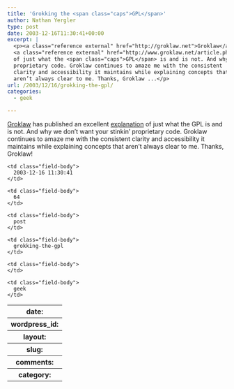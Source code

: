```yaml
---
title: 'Grokking the <span class="caps">GPL</span>'
author: Nathan Yergler
type: post
date: 2003-12-16T11:30:41+00:00
excerpt: |
  <p><a class="reference external" href="http://groklaw.net">Groklaw</a> has published an excellent
  <a class="reference external" href="http://www.groklaw.net/article.php?story=20031214210634851">explanation</a>
  of just what the <span class="caps">GPL</span> is and is not. And why we don’t want your stinkin’
  proprietary code. Groklaw continues to amaze me with the consistent
  clarity and accessibility it maintains while explaining concepts that
  aren’t always clear to me. Thanks, Groklaw ...</p>
url: /2003/12/16/grokking-the-gpl/
categories:
  - geek

---
```

[Groklaw][1]  has published an excellent [explanation][2]  of just what the <span class="caps">GPL</span> is and is not. And why we don’t want your stinkin’ proprietary code. Groklaw continues to amaze me with the consistent clarity and accessibility it maintains while explaining concepts that aren’t always clear to me. Thanks, Groklaw!

<table class="docutils field-list" frame="void" rules="none">
  <col class="field-name" /> <col class="field-body" /> <tr class="field">
    <th class="field-name">
      date:
    </th>

    <td class="field-body">
      2003-12-16 11:30:41
    </td>
  </tr>

  <tr class="field">
    <th class="field-name">
      wordpress_id:
    </th>

    <td class="field-body">
      64
    </td>
  </tr>

  <tr class="field">
    <th class="field-name">
      layout:
    </th>

    <td class="field-body">
      post
    </td>
  </tr>

  <tr class="field">
    <th class="field-name">
      slug:
    </th>

    <td class="field-body">
      grokking-the-gpl
    </td>
  </tr>

  <tr class="field">
    <th class="field-name">
      comments:
    </th>

    <td class="field-body">
    </td>
  </tr>

  <tr class="field">
    <th class="field-name">
      category:
    </th>

    <td class="field-body">
      geek
    </td>
  </tr>
</table>

 [1]: http://groklaw.net
 [2]: http://www.groklaw.net/article.php?story=20031214210634851